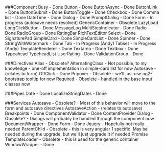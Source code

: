 ###Component
Busy - Done
Button - Done
ButtonAsync - Done
ButtonLink - Done
ButtonSubmit - Done
ButtonToggle - Done
Checkbox - Done
Comma list - Done
DateTime - Done
Dialog - Done
PromptDialog - Done
Form - In progress (autosave needs resolved)
GenericContainer - Obsolete
LazyLoad
LongClickButton - Done
MessageLog
MultiStepIndicator - Done
Radio - Done
RadioGroup - Done
RatingBar
RichTextEditor
Select - Done
SignaturePad
SimpleCard - Done
SimpleCardList - Done
Spinner - Done
StringWithWatermark - Done
Tab - In Progress (Andy)
Tabset - In Progress (Andy)
TemplateRenderer - Done
Textarea - Done
Textbox - Done
Typeahead
TypeheadList
UserRating - Done
ValidationGroup - Done

###Directives
Alias - Obsolete?
AlternatingClass - Not possible, to my knowledge - one-off implementation in simple-card list for now
Autosave - (relates to form)
OffClick - Done
Popover - Obsolete - we'll just use ng2-bootstrap tooltip for now
Required - Obsolete - handled in the base input classes now

###Pipes
Date - Done
LocalizeStringDates - Done


###Services
Autosave - Obsolete? - Most of this behavior will move to the form and autosave directives
AutosaveAction - (relates to autosave)
Breakpoints - Done
ComponentValidator - Done
ContentProvider
Dialog - Obsolete? - Dialogs will probably be handled through the component now
DocumentWrapper - Done
Form - Done
Jquery - Hopefully not really needed
ParentChild - Obsolete - this is very angular 1 specific. May be needed during the upgrade, but we'll just upgrade it if needed
Promise
TemplateLoader - Obsolete - this is used for the generic container
WindowWrapper - Done
